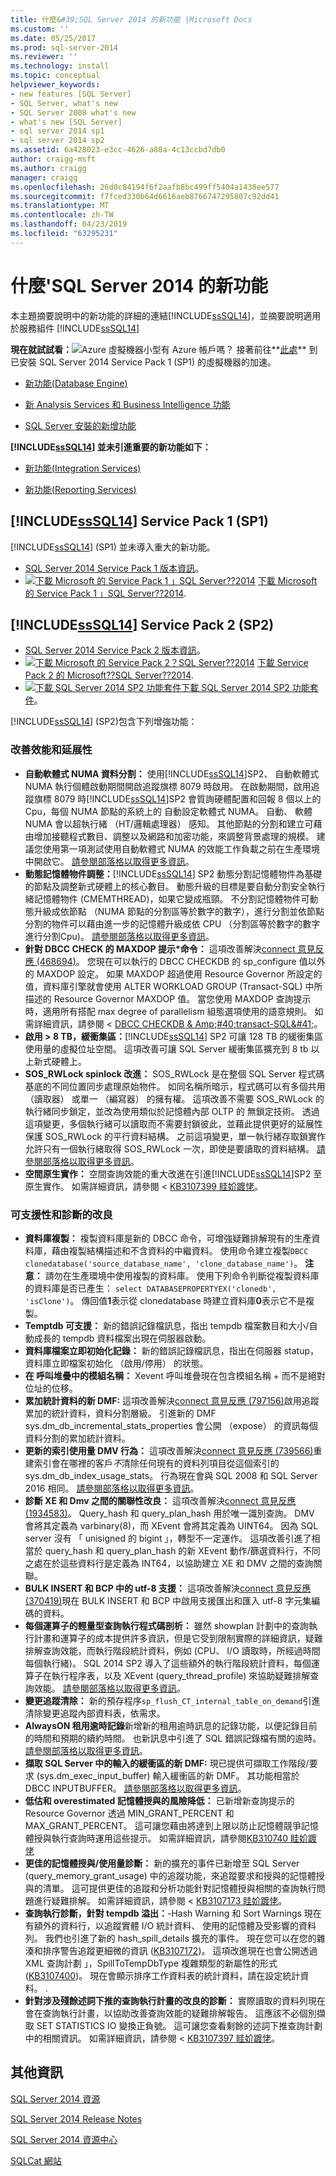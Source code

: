 ```yaml
---
title: 什麼&#39;SQL Server 2014 的新功能 |Microsoft Docs
ms.custom: ''
ms.date: 05/25/2017
ms.prod: sql-server-2014
ms.reviewer: ''
ms.technology: install
ms.topic: conceptual
helpviewer_keywords:
- new features [SQL Server]
- SQL Server, what's new
- SQL Server 2008 what's new
- what's new [SQL Server]
- sql server 2014 sp1
- sql server 2014 sp2
ms.assetid: 6a428023-e3cc-4626-a88a-4c13ccbd7db0
author: craigg-msft
ms.author: craigg
manager: craigg
ms.openlocfilehash: 26d0c84194f6f2aafb8bc499ff5404a1438ee577
ms.sourcegitcommit: f7fced330b64d6616aeb8766747295807c92dd41
ms.translationtype: MT
ms.contentlocale: zh-TW
ms.lasthandoff: 04/23/2019
ms.locfileid: "63295231"
---
```

# <a name="what39s-new-in-sql-server-2014"></a>什麼&#39;SQL Server 2014 的新功能
  本主題摘要說明中的新功能的詳細的連結[!INCLUDE[ssSQL14](../includes/sssql14-md.md)]，並摘要說明適用於服務組件 [!INCLUDE[ssSQL14](../includes/sssql14-md.md)]  
 
**現在就試試看：**![Azure 虛擬機器小型](./media/what-s-new-in-sql-server-2016/azure-virtual-machine-small.png)有 Azure 帳戶嗎？  接著前往**[此處](https://ms.portal.azure.com/?flight=1#create/Microsoft.SQLServer2014sp1EnterpriseWindowsServer2012R2)** 到已安裝 SQL Server 2014 Service Pack 1 (SP1) 的虛擬機器的加速。 
  
-   [新功能&#40;Database Engine&#41;](../database-engine/whats-new-in-sql-server-2016.md)  
  
-   [新 Analysis Services 和 Business Intelligence 功能](../analysis-services/what-s-new-in-analysis-services.md)  
  
-   [SQL Server 安裝的新增功能](install/what-s-new-in-sql-server-installation.md)  
  
 **[!INCLUDE[ssSQL14](../includes/sssql14-md.md)] 並未引進重要的新功能如下：**  
  
-   [新功能&#40;Integration Services&#41;](../integration-services/what-s-new-in-integration-services-in-sql-server-2016.md)  
  
-   [新功能&#40;Reporting Services&#41;](../reporting-services/what-s-new-reporting-services.md)  
  
## <a name="includesssql14includessssql14-mdmd-service-pack-1-sp1"></a>[!INCLUDE[ssSQL14](../includes/sssql14-md.md)] Service Pack 1 (SP1)
[!INCLUDE[ssSQL14](../includes/sssql14-md.md)] (SP1) 並未導入重大的新功能。
-  [SQL Server 2014 Service Pack 1 版本資訊](https://support.microsoft.com/en-us/kb/3058865)。
-  [![下載 Microsoft 的 Service Pack 1 」SQL Server??2014](./media/what-s-new-in-sql-server-2016/download.png)](https://www.microsoft.com/en-us/download/details.aspx?id=46694) [下載 Microsoft 的 Service Pack 1 」SQL Server??2014](https://www.microsoft.com/en-us/download/details.aspx?id=46694).


## <a name="includesssql14includessssql14-mdmd-service-pack-2-sp2"></a>[!INCLUDE[ssSQL14](../includes/sssql14-md.md)] Service Pack 2 (SP2)
- [SQL Server 2014 Service Pack 2 版本資訊](https://support.microsoft.com/en-us/kb/3171021)。
-  [![下載 Microsoft 的 Service Pack 2？SQL Server??2014](./media/what-s-new-in-sql-server-2016/download.png)](https://go.microsoft.com/fwlink/?LinkID=821558) [下載 Service Pack 2 的 Microsoft??SQL Server??2014](https://go.microsoft.com/fwlink/?LinkID=821558).
-  [![下載 SQL Server 2014 SP2 功能套件](./media/what-s-new-in-sql-server-2016/download.png)](https://www.microsoft.com/en-us/download/details.aspx?id=53164)[下載 SQL Server 2014 SP2 功能套件](https://www.microsoft.com/en-us/download/details.aspx?id=53164)。

[!INCLUDE[ssSQL14](../includes/sssql14-md.md)] (SP2)包含下列增強功能：

### <a name="performance-and-scalability-improvements"></a>改善效能和延展性 
-   **自動軟體式 NUMA 資料分割：** 使用[!INCLUDE[ssSQL14](../includes/sssql14-md.md)]SP2、 自動軟體式 NUMA 執行個體啟動期間開啟追蹤旗標 8079 時啟用。 在啟動期間，啟用追蹤旗標 8079 時[!INCLUDE[ssSQL14](../includes/sssql14-md.md)]SP2 會質詢硬體配置和回報 8 個以上的 Cpu，每個 NUMA 節點的系統上的 自動設定軟體式 NUMA。 自動、 軟體 NUMA 會以超執行緒 （HT/邏輯處理器） 感知。 其他節點的分割和建立可藉由增加接聽程式數目、調整以及網路和加密功能，來調整背景處理的規模。 建議您使用第一項測試使用自動軟體式 NUMA 的效能工作負載之前在生產環境中開啟它。 [請參閱部落格以取得更多資訊](https://blogs.msdn.microsoft.com/psssql/2016/03/30/sql-2016-it-just-runs-faster-automatic-soft-numa/)。 
-  **動態記憶體物件調整：**[!INCLUDE[ssSQL14](../includes/sssql14-md.md)] SP2 動態分割記憶體物件為基礎的節點及調整新式硬體上的核心數目。 動態升級的目標是要自動分割安全執行緒記憶體物件 (CMEMTHREAD)，如果它變成瓶頸。 不分割記憶體物件可動態升級成依節點 （NUMA 節點的分割區等於數字的數字），進行分割並依節點分割的物件可以藉由進一步的記憶體升級成依 CPU （分割區等於數字的數字進行分割Cpu)。 [請參閱部落格以取得更多資訊](https://blogs.msdn.microsoft.com/psssql/2016/04/06/sql-2016-it-just-runs-faster-dynamic-memory-object-cmemthread-partitioning/)。
-  **針對 DBCC CHECK 的 MAXDOP 提示\*命令：** 這項改善解決[connect 意見反應 (468694)](https://connect.microsoft.com/SQLServer/feedback/details/468694/maxdop-option-in-dbcc-checkdb)。 您現在可以執行的 DBCC CHECKDB 的 sp_configure 值以外的 MAXDOP 設定。 如果 MAXDOP 超過使用 Resource Governor 所設定的值，資料庫引擎就會使用 ALTER WORKLOAD GROUP (Transact-SQL) 中所描述的 Resource Governor MAXDOP 值。 當您使用 MAXDOP 查詢提示時，適用所有搭配 max degree of parallelism 組態選項使用的語意規則。 如需詳細資訊，請參閱 < [DBCC CHECKDB & Amp;#40;transact-SQL&AMP;#41;](https://msdn.microsoft.com/library/ms176064.aspx)。
-   **啟用 > 8 TB，緩衝集區：**[!INCLUDE[ssSQL14](../includes/sssql14-md.md)] SP2 可讓 128 TB 的緩衝集區使用量的虛擬位址空間。 這項改善可讓 SQL Server 緩衝集區擴充到 8 tb 以上新式硬體上。
-   **SOS_RWLock spinlock 改進：** SOS_RWLock 是在整個 SQL Server 程式碼基底的不同位置同步處理原始物件。  如同名稱所暗示，程式碼可以有多個共用 （讀取器） 或單一 （編寫器） 的擁有權。 這項改善不需要 SOS_RWLock 的執行緒同步鎖定，並改為使用類似於記憶體內部 OLTP 的 無鎖定技術。 透過這項變更，多個執行緒可以讀取而不需要封鎖彼此，並藉此提供更好的延展性保護 SOS_RWLock 的平行資料結構。 之前這項變更，單一執行緒存取鎖實作允許只有一個執行緒取得 SOS_RWLock 一次，即使是要讀取的資料結構。  [請參閱部落格以取得更多資訊](https://blogs.msdn.microsoft.com/psssql/2016/04/07/sql-2016-it-just-runs-faster-sos_rwlock-redesign/)。
-    **空間原生實作：** 空間查詢效能的重大改進在引進[!INCLUDE[ssSQL14](../includes/sssql14-md.md)]SP2 至原生實作。 如需詳細資訊，請參閱 < [KB3107399 眭妎踱恅](https://support.microsoft.com/en-us/kb/3107399)。

### <a name="supportability-and-diagnostics-improvements"></a>可支援性和診斷的改良
-   **資料庫複製：** 複製資料庫是新的 DBCC 命令，可增強疑難排解現有的生產資料庫，藉由複製結構描述和不含資料的中繼資料。 使用命令建立複製`DBCC clonedatabase('source_database_name', 'clone_database_name')`。  **注意：** 請勿在生產環境中使用複製的資料庫。 使用下列命令判斷從複製資料庫的資料庫是否已產生： `select DATABASEPROPERTYEX('clonedb', 'isClone')`。 傳回值**1**表示從 clonedatabase 時建立資料庫**0**表示它不是複製。
-   **Temptdb 可支援：** 新的錯誤記錄檔訊息，指出 tempdb 檔案數目和大小/自動成長的 tempdb 資料檔案出現在伺服器啟動。
-   **資料庫檔案立即初始化記錄：** 新的錯誤記錄檔訊息，指出在伺服器 statup，資料庫立即檔案初始化 （啟用/停用） 的狀態。
-   **在 呼叫堆疊中的模組名稱：** Xevent 呼叫堆疊現在包含模組名稱 + 而不是絕對位址的位移。
-   **累加統計資料的新 DMF:** 這項改善解決[connect 意見反應 (797156)](https://connect.microsoft.com/SQLServer/feedback/details/797156/display-sys-dm-db-stats-properties-per-partition-for-incremental-statistics)啟用追蹤累加的統計資料，資料分割層級。 引進新的 DMF sys.dm_db_incremental_stats_properties 會公開 （expose） 的資訊每個資料分割的累加統計資料。
-   **更新的索引使用量 DMV 行為：** 這項改善解決[connect 意見反應 (739566)](https://connect.microsoft.com/SQLServer/feedback/details/739566/rebuilding-an-index-clears-stats-from-sys-dm-db-index-usage-stats)重建索引會在哪裡的客戶*不*清除任何現有的資料列項目從這個索引的 sys.dm_db_index_usage_stats。 行為現在會與 SQL 2008 和 SQL Server 2016 相同。 [請參閱部落格以取得更多資訊](https://blogs.msdn.microsoft.com/sql_server_team/index-usage-dmv-behavior-updated/)。
-   **診斷 XE 和 Dmv 之間的關聯性改良：** 這項改善解決[connect 意見反應 (1934583)](https://connect.microsoft.com/SQLServer/feedback/details/1934583/extended-events-query-hash-and-query-plan-hash-data-types)。 Query_hash 和 query_plan_hash 用於唯一識別查詢。 DMV 會將其定義為 varbinary(8)，而 XEvent 會將其定義為 UINT64。 因為 SQL server 沒有 「 unisigned 的 bigint 」，轉型不一定運作。 這項改善引進了相當於 query_hash 和 query_plan_hash 的新 XEvent 動作/篩選資料行，不同之處在於這些資料行是定義為 INT64，以協助建立 XE 和 DMV 之間的查詢關聯。
-   **BULK INSERT 和 BCP 中的 utf-8 支援：** 這項改善解決[connect 意見反應 (370419)](https://connect.microsoft.com/SQLServer/feedback/details/370419/bulk-insert-and-bcp-does-not-recognize-codepage-65001)現在 BULK INSERT 和 BCP 中啟用支援匯出和匯入 utf-8 字元集編碼的資料。
-   **每個運算子的輕量型查詢執行程式碼剖析：** 雖然 showplan 計劃中的查詢執行計畫和運算子的成本提供許多資訊，但是它受到限制實際的詳細資訊，疑難排解查詢效能，而執行階段統計資料，例如 (CPU、 I/O 讀取時，所經過時間每個執行緒)。 SQL 2014 SP2 導入了這些額外的執行階段統計資料，每個運算子在執行程序表，以及 XEvent (query_thread_profile) 來協助疑難排解查詢效能。 [請參閱部落格以取得更多資訊](https://blogs.msdn.microsoft.com/sql_server_team/added-per-operator-level-performance-stats-for-query-processing/)。
-   **變更追蹤清除：** 新的預存程序`sp_flush_CT_internal_table_on_demand`引進清除變更追蹤內部資料表，依需求。
-   **AlwaysON 租用逾時記錄**新增新的租用逾時訊息的記錄功能，以便記錄目前的時間和預期的續約時間。 也新訊息中引進了 SQL 錯誤記錄檔有關的逾時。 [請參閱部落格以取得更多資訊](https://blogs.msdn.microsoft.com/alwaysonpro/2016/02/23/improved-alwayson-availability-group-lease-timeout-diagnostics/)。
-   **擷取 SQL Server 中的輸入的緩衝區的新 DMF:** 現已提供可擷取工作階段/要求 (sys.dm_exec_input_buffer) 輸入緩衝區的新 DMF。 其功能相當於 DBCC INPUTBUFFER。 [請參閱部落格以取得更多資訊](https://blogs.msdn.microsoft.com/sql_server_team/new-dmf-for-retrieving-input-buffer-in-sql-server/)。
-   **低估和 overestimated 記憶體授與的風險降低：** 已新增新查詢提示的 Resource Governor 透過 MIN_GRANT_PERCENT 和 MAX_GRANT_PERCENT。 這可讓您藉由將達到上限以防止記憶體競爭記憶體授與執行查詢時運用這些提示。 如需詳細資訊，請參閱[KB310740 眭妎踱恅](https://support.microsoft.com/en-us/kb/3107401)
-   **更佳的記憶體授與/使用量診斷：** 新的擴充的事件已新增至 SQL Server (query_memory_grant_usage) 中的追蹤功能，來追蹤要求和授與的記憶體授與的清單。 這可提供更佳的追蹤和分析功能針對記憶體授與相關的查詢執行問題進行疑難排解。 如需詳細資訊，請參閱 < [KB3107173 眭妎踱恅](https://support.microsoft.com/en-us/kb/3107173)。
-   **查詢執行診斷，針對 tempdb 溢出：**-Hash Warning 和 Sort Warnings 現在有額外的資料行，以追蹤實體 I/O 統計資料、 使用的記憶體及受影響的資料列。 我們也引進了新的 hash_spill_details 擴充的事件。 現在您可以在您的雜湊和排序警告追蹤更細微的資訊 ([KB3107172](https://support.microsoft.com/en-us/kb/3107172))。 這項改進現在也會公開透過 XML 查詢計劃 」，SpillToTempDbType 複雜類型的新屬性的形式 ([KB3107400](https://support.microsoft.com/en-us/kb/3107400))。 現在會顯示排序工作資料表的統計資料，請在設定統計資料。 .
-   **針對涉及殘餘述詞下推的查詢執行計畫的改良的診斷：** 實際讀取的資料列現在會在查詢執行計畫，以協助改善查詢效能的疑難排解報告。 這應該不必個別擷取 SET STATISTICS IO 變換正負號。 這可讓您查看剩餘的述詞下推查詢計劃中的相關資訊。 如需詳細資訊，請參閱 < [KB3107397 眭妎踱恅](https://support.microsoft.com/en-us/kb/3107397)。


## <a name="additional-information"></a>其他資訊  
 [SQL Server 2014 資源](../2014-toc/books-online-for-sql-server-2014.md)  
  
 [SQL Server 2014 Release Notes](https://go.microsoft.com/fwlink/p/?linkID=296445)  
  
 [SQL Server 2014 資源中心](https://msdn.microsoft.com/sqlserver/dn135309)  
  
 [SQLCat 網站](https://go.microsoft.com/fwlink/p/?linkID=220963)  
  
  
